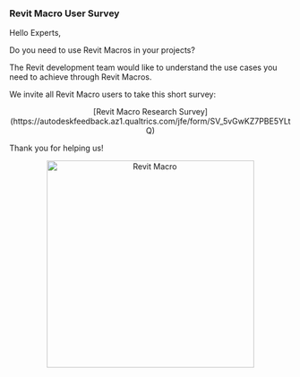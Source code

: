 <head>
<meta http-equiv="Content-Type" content="text/html; charset=utf-8">
<link rel="stylesheet" type="text/css" href="bc.css">
<script src="https://cdn.rawgit.com/google/code-prettify/master/loader/run_prettify.js" type="text/javascript"></script>
</head>

<!---

- [Research] how do you use Revit Macros
  https://forums.autodesk.com/t5/revit-api-forum/research-how-do-you-use-revit-macros/td-p/11070473

twitter:

Revit macro user survey with the #RevitAPI @AutodeskForge @AutodeskRevit #bim #DynamoBim #ForgeDevCon 

We invite all Revit Macro users to take a short survey...

linkedin:


#bim #DynamoBim #ForgeDevCon #Revit #API #IFC #SDK #AI #VisualStudio #Autodesk #AEC #adsk

the [Revit API discussion forum](http://forums.autodesk.com/t5/revit-api-forum/bd-p/160) thread

<center>
<img src="img/" alt="" title="" width="600"/>
<p style="font-size: 80%; font-style:italic"></p>
</center>

-->

### Revit Macro User Survey

Hello Experts,

Do you need to use Revit Macros in your projects?

The Revit development team would like to understand the use cases you need to achieve through Revit Macros.

We invite all Revit Macro users to take this short survey:

<center>
[Revit Macro Research Survey](https://autodeskfeedback.az1.qualtrics.com/jfe/form/SV_5vGwKZ7PBE5YLtQ)
</center>

Thank you for helping us!


<center>
<img src="img/revit_macros_15.png" alt="Revit Macro" title="Revit Macro" width="370"/> <!-- 737 -->
</center>

